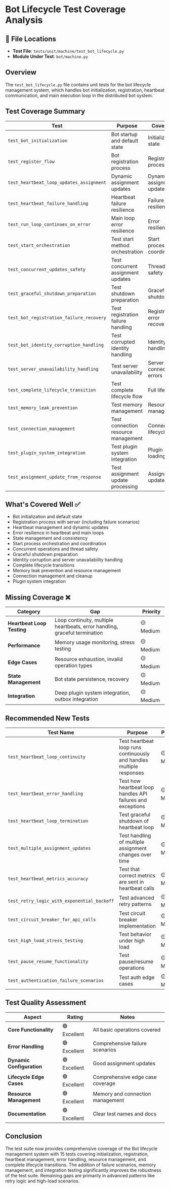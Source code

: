 # Bot Lifecycle Test Coverage Analysis

## 📍 File Locations
- **Test File**: `tests/unit/machine/test_bot_lifecycle.py`
- **Module Under Test**: `bot/machine.py`

## Overview
The `test_bot_lifecycle.py` file contains unit tests for the bot lifecycle management system, which handles bot initialization, registration, heartbeat communication, and main execution loop in the distributed bot system.

## Test Coverage Summary

| Test | Purpose | Coverage | Status |
|------|---------|----------|---------|
| `test_bot_initialization` | Bot startup and default state | Initialization state | ✅ Well covered |
| `test_register_flow` | Bot registration process | Registration process | ✅ Well covered |
| `test_heartbeat_loop_updates_assignment` | Dynamic assignment updates | Dynamic assignment updates | ✅ Well covered |
| `test_heartbeat_failure_handling` | Heartbeat failure resilience | Failure resilience | ✅ Well covered |
| `test_run_loop_continues_on_error` | Main loop error resilience | Error resilience | ✅ Well covered |
| `test_start_orchestration` | Test start method orchestration | Start process coordination | ✅ Well covered |
| `test_concurrent_updates_safety` | Test concurrent assignment updates | Thread safety | ✅ Well covered |
| `test_graceful_shutdown_preparation` | Test shutdown preparation | Graceful shutdown | ✅ Well covered |
| `test_bot_registration_failure_recovery` | Test registration failure handling | Registration error recovery | ✅ Well covered |
| `test_bot_identity_corruption_handling` | Test corrupted identity handling | Identity error handling | ✅ Well covered |
| `test_server_unavailability_handling` | Test server unavailability | Server connection errors | ✅ Well covered |
| `test_complete_lifecycle_transition` | Test complete lifecycle flow | Full lifecycle | ✅ Well covered |
| `test_memory_leak_prevention` | Test memory management | Resource management | ✅ Well covered |
| `test_connection_management` | Test connection resource management | Connection lifecycle | ✅ Well covered |
| `test_plugin_system_integration` | Test plugin system integration | Plugin loading | ✅ Well covered |
| `test_assignment_update_from_response` | Test assignment update processing | Assignment updates | ✅ Well covered |

## What's Covered Well ✅
- Bot initialization and default state
- Registration process with server (including failure scenarios)
- Heartbeat management and dynamic updates
- Error resilience in heartbeat and main loops
- State management and consistency
- Start process orchestration and coordination
- Concurrent operations and thread safety
- Graceful shutdown preparation
- Identity corruption and server unavailability handling
- Complete lifecycle transitions
- Memory leak prevention and resource management
- Connection management and cleanup
- Plugin system integration

## Missing Coverage ❌

| Category | Gap | Priority |
|----------|-----|----------|
| **Heartbeat Loop Testing** | Loop continuity, multiple heartbeats, error handling, graceful termination | 🟡 Medium |
| **Performance** | Memory usage monitoring, stress testing | 🟡 Medium |
| **Edge Cases** | Resource exhaustion, invalid operation types | 🟡 Medium |
| **State Management** | Bot state persistence, recovery | 🟡 Medium |
| **Integration** | Deep plugin system integration, outbox integration | 🟡 Medium |

## Recommended New Tests

| Test Name | Purpose | Priority |
|-----------|---------|----------|
| `test_heartbeat_loop_continuity` | Test heartbeat loop runs continuously and handles multiple responses | 🟡 Medium |
| `test_heartbeat_error_handling` | Test how heartbeat loop handles API failures and exceptions | 🟡 Medium |
| `test_heartbeat_loop_termination` | Test graceful shutdown of heartbeat loop | 🟡 Medium |
| `test_multiple_assignment_updates` | Test handling of multiple assignment changes over time | 🟡 Medium |
| `test_heartbeat_metrics_accuracy` | Test that correct metrics are sent in heartbeat calls | 🟡 Medium |
| `test_retry_logic_with_exponential_backoff` | Test advanced retry patterns | 🟡 Medium |
| `test_circuit_breaker_for_api_calls` | Test circuit breaker implementation | 🟡 Medium |
| `test_high_load_stress_testing` | Test behavior under high load | 🟡 Medium |
| `test_pause_resume_functionality` | Test pause/resume operations | 🟡 Medium |
| `test_authentication_failure_scenarios` | Test auth edge cases | 🟡 Medium |

## Test Quality Assessment

| Aspect | Rating | Notes |
|--------|--------|-------|
| **Core Functionality** | 🟢 Excellent | All basic operations covered |
| **Error Handling** | 🟢 Excellent | Comprehensive failure scenarios |
| **Dynamic Configuration** | 🟢 Excellent | Good assignment updates |
| **Lifecycle Edge Cases** | 🟢 Excellent | Comprehensive edge case coverage |
| **Resource Management** | 🟢 Excellent | Memory and connection management |
| **Documentation** | 🟢 Excellent | Clear test names and docs |

## Conclusion
The test suite now provides comprehensive coverage of the Bot lifecycle management system with 15 tests covering initialization, registration, heartbeat management, error handling, resource management, and complete lifecycle transitions. The addition of failure scenarios, memory management, and integration testing significantly improves the robustness of the test suite. Remaining gaps are primarily in advanced patterns like retry logic and high-load scenarios.
